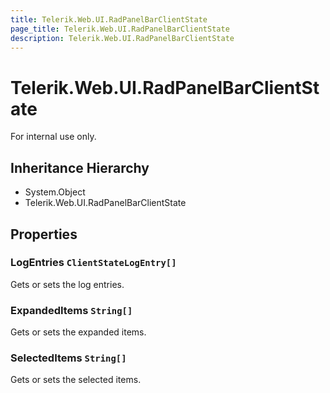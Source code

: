 ```yaml
---
title: Telerik.Web.UI.RadPanelBarClientState
page_title: Telerik.Web.UI.RadPanelBarClientState
description: Telerik.Web.UI.RadPanelBarClientState
---
```


# Telerik.Web.UI.RadPanelBarClientState

For internal use only.

## Inheritance Hierarchy

* System.Object
* Telerik.Web.UI.RadPanelBarClientState

## Properties

###  LogEntries `ClientStateLogEntry[]`

Gets or sets the log entries.

###  ExpandedItems `String[]`

Gets or sets the expanded items.

###  SelectedItems `String[]`

Gets or sets the selected items.

